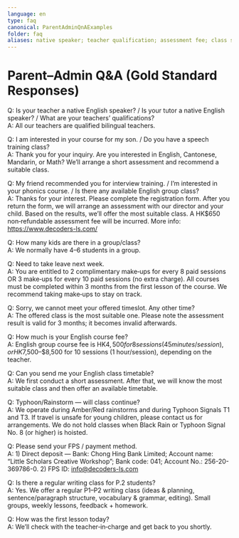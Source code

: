 ```yaml
---
language: en
type: faq
canonical: ParentAdminQnAExamples
folder: faq
aliases: native speaker; teacher qualification; assessment fee; class size; makeup policy; typhoon; rainstorm; payment; FPS; Christmas hours; writing class; interview class; timetable; speech training
---
```

# Parent–Admin Q&A (Gold Standard Responses)

Q: Is your teacher a native English speaker? / Is your tutor a native English speaker? / What are your teachers’ qualifications?  
A: All our teachers are qualified bilingual teachers.

Q: I am interested in your course for my son. / Do you have a speech training class?  
A: Thank you for your inquiry. Are you interested in English, Cantonese, Mandarin, or Math? We’ll arrange a short assessment and recommend a suitable class.

Q: My friend recommended you for interview training. / I’m interested in your phonics course. / Is there any available English group class?  
A: Thanks for your interest. Please complete the registration form. After you return the form, we will arrange an assessment with our director and your child. Based on the results, we’ll offer the most suitable class. A HK$650 non‑refundable assessment fee will be incurred. More info: https://www.decoders-ls.com/

Q: How many kids are there in a group/class?  
A: We normally have 4–6 students in a group.

Q: Need to take leave next week.  
A: You are entitled to 2 complimentary make‑ups for every 8 paid sessions OR 3 make‑ups for every 10 paid sessions (no extra charge). All courses must be completed within 3 months from the first lesson of the course. We recommend taking make‑ups to stay on track.

Q: Sorry, we cannot meet your offered timeslot. Any other time?  
A: The offered class is the most suitable one. Please note the assessment result is valid for 3 months; it becomes invalid afterwards.

Q: How much is your English course fee?  
A: English group course fee is HK$4,500 for 8 sessions (45 minutes/session), or HK$7,500–$8,500 for 10 sessions (1 hour/session), depending on the teacher.

Q: Can you send me your English class timetable?  
A: We first conduct a short assessment. After that, we will know the most suitable class and then offer an available timetable.

Q: Typhoon/Rainstorm — will class continue?  
A: We operate during Amber/Red rainstorms and during Typhoon Signals T1 and T3. If travel is unsafe for young children, please contact us for arrangements. We do not hold classes when Black Rain or Typhoon Signal No. 8 (or higher) is hoisted.

Q: Please send your FPS / payment method.  
A: 1) Direct deposit — Bank: Chong Hing Bank Limited; Account name: “Little Scholars Creative Workshop”; Bank code: 041; Account No.: 256-20-369786-0. 2) FPS ID: info@decoders-ls.com

Q: Is there a regular writing class for P.2 students?  
A: Yes. We offer a regular P1–P2 writing class (ideas & planning, sentence/paragraph structure, vocabulary & grammar, editing). Small groups, weekly lessons, feedback + homework.

Q: How was the first lesson today?  
A: We’ll check with the teacher‑in‑charge and get back to you shortly.